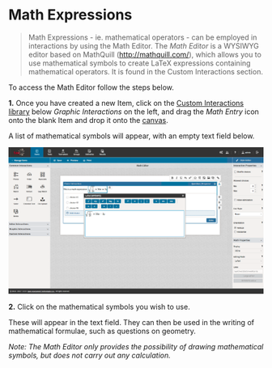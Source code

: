 <!--
created_at: 2017-08-30
authors:         
    - "Catherine Pease"
--> 

# Math Expressions

>Math Expressions - ie. mathematical operators - can be employed in interactions by using the Math Editor. The *Math Editor* is a WYSIWYG editor based on MathQuill (http://mathquill.com/), which allows you to use mathematical symbols to create LaTeX expressions containing mathematical operators. It is found in the Custom Interactions section.

To access the Math Editor follow the steps below.

**1.**  Once you have created a new Item, click on the [Custom Interactions library](../appendix/glossary.md#custom-interactions-library) below *Graphic Interactions* on the left, and drag the *Math Entry* icon onto the blank Item and drop it onto the [canvas](../appendix/glossary.md#canvas).

A list of mathematical symbols will appear, with an empty text field below.

![Math Editor](../resources/backend/items/authoring/features/math-editor.png)

**2.** Click on the mathematical symbols you wish to use.

These will appear in the text field. They can then be used in the writing of mathematical formulae, such as questions on geometry.

*Note: The Math Editor only provides the possibility of drawing mathematical symbols, but does not carry out any calculation.*

